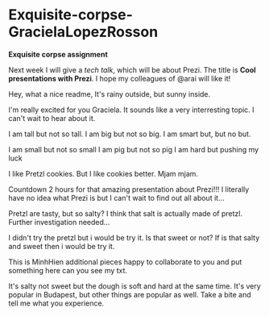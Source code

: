 # Exquisite-corpse-GracielaLopezRosson
**Exquisite corpse assignment**

Next week I will give a *tech talk*, which will be about Prezi.
The title is **Cool presentations with Prezi**.
I hope my colleagues of @arai will like it!

Hey, what a nice readme,
It's rainy outside,
but sunny inside.

I'm really excited for you Graciela.
It sounds like a very interresting topic.
I can't wait to hear about it.

I am tall but not so tall.
I am big but not so big.
I am smart but, but no but.

I am small but not so small
I am pig but not so pig
I am hard but pushing my luck

I like Pretzl cookies. But I like cookies better. 
Mjam mjam. 

Countdown 2 hours for that amazing presentation
about Prezi!!! I literally have no idea what Prezi is 
but I can't wait to find out all about it...

Pretzl are tasty, but so salty?
I think that salt is actually made of pretzl.
Further investigation needed...

I didn't try the pretzl but i would be try it.
Is that sweet or not?
If is that salty and sweet then i would be try it.

This is MinhHien additional pieces
happy to collaborate to you and put something here
can you see my txt.

It's salty not sweet but the dough is soft and hard at the same time.
It's very popular in Budapest, but other things are popular as well.
Take a bite and tell me what you experience.

